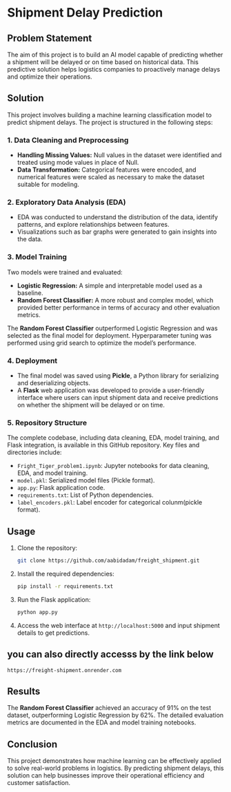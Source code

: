 # Shipment Delay Prediction

## Problem Statement
The aim of this project is to build an AI model capable of predicting whether a shipment will be delayed or on time based on historical data. This predictive solution helps logistics companies to proactively manage delays and optimize their operations.

## Solution
This project involves building a machine learning classification model to predict shipment delays. The project is structured in the following steps:

### 1. Data Cleaning and Preprocessing
- **Handling Missing Values:** Null values in the dataset were identified and treated using mode values in place of Null.
- **Data Transformation:** Categorical features were encoded, and numerical features were scaled as necessary to make the dataset suitable for modeling.

### 2. Exploratory Data Analysis (EDA)
- EDA was conducted to understand the distribution of the data, identify patterns, and explore relationships between features.
- Visualizations such as bar graphs were generated to gain insights into the data.

### 3. Model Training
Two models were trained and evaluated:
- **Logistic Regression:** A simple and interpretable model used as a baseline.
- **Random Forest Classifier:** A more robust and complex model, which provided better performance in terms of accuracy and other evaluation metrics.

The **Random Forest Classifier** outperformed Logistic Regression and was selected as the final model for deployment. Hyperparameter tuning was performed using grid search to optimize the model’s performance.

### 4. Deployment
- The final model was saved using **Pickle**, a Python library for serializing and deserializing objects.
- A **Flask** web application was developed to provide a user-friendly interface where users can input shipment data and receive predictions on whether the shipment will be delayed or on time.

### 5. Repository Structure
The complete codebase, including data cleaning, EDA, model training, and Flask integration, is available in this GitHub repository. Key files and directories include:
- `Fright_Tiger_problem1.ipynb`: Jupyter notebooks for data cleaning, EDA, and model training.
- `model.pkl`: Serialized model files (Pickle format).
- `app.py`: Flask application code.
- `requirements.txt`: List of Python dependencies.
- `label_encoders.pkl`: Label encoder for categorical colunm(pickle format).
## Usage
1. Clone the repository:
   ```bash
   git clone https://github.com/aabidadam/freight_shipment.git
   ```
2. Install the required dependencies:
   ```bash
   pip install -r requirements.txt
   ```
3. Run the Flask application:
   ```bash
   python app.py
   ```
4. Access the web interface at `http://localhost:5000` and input shipment details to get predictions.

## you can also directly accesss by the link below
 `https://freight-shipment.onrender.com`


## Results
The **Random Forest Classifier** achieved an accuracy of 91% on the test dataset, outperforming Logistic Regression by 62%. The detailed evaluation metrics are documented in the EDA and model training notebooks.

## Conclusion
This project demonstrates how machine learning can be effectively applied to solve real-world problems in logistics. By predicting shipment delays, this solution can help businesses improve their operational efficiency and customer satisfaction.

